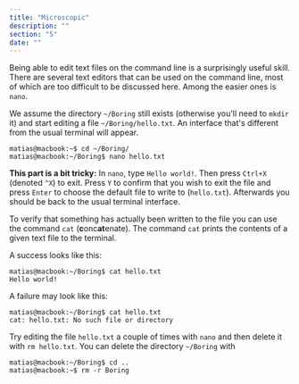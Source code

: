 ```yaml
---
title: "Microscopic"
description: ""
section: "5"
date: ""
---
```


Being able to edit text files on the command line is a surprisingly useful skill.
There are several text editors that can be used on the command line, most of which are too
difficult to be discussed here. Among the easier ones is `nano`.

We assume the directory `~/Boring` still exists (otherwise you'll need to `mkdir` it) and
start editing a file `~/Boring/hello.txt`. An interface that's different from the usual terminal
will appear.

```shell
matias@macbook:~$ cd ~/Boring/
matias@macbook:~/Boring$ nano hello.txt
```

**This part is a bit tricky:** In `nano`, type `Hello world!`.
Then press `Ctrl+X` (denoted `^X`) to exit. Press `Y` to confirm that
you wish to exit the file and press `Enter` to choose the default file to write to (`hello.txt`).
Afterwards you should be back to the usual terminal interface.

To verify that something has actually been written to the file you can use the command `cat` (**c**onc**at**enate).
The command `cat` prints the contents of a given text file to the terminal.

A success looks like this:

```shell
matias@macbook:~/Boring$ cat hello.txt
Hello world!
```

A failure may look like this:

```shell
matias@macbook:~/Boring$ cat hello.txt
cat: hello.txt: No such file or directory
```

Try editing the file `hello.txt` a couple of times with `nano` and then delete it with `rm hello.txt`.
You can delete the directory `~/Boring` with

```
matias@macbook:~/Boring$ cd ..
matias@macbook:~$ rm -r Boring
```
